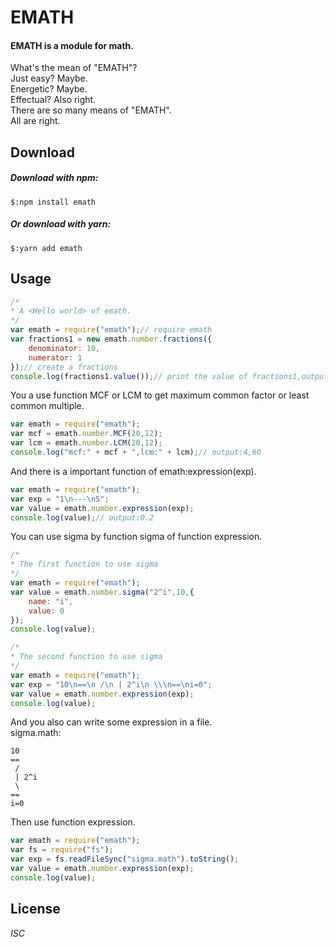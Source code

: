 EMATH
======
#### EMATH is a module for math.
What's the mean of "EMATH"?<br/>
Just easy? Maybe.<br/>
Energetic? Maybe.<br/>
Effectual? Also right.<br/>
There are so many means of "EMATH".<br/>
All are right.

Download
---------
##### Download with npm:
`$:npm install emath`
##### Or download with yarn:
`$:yarn add emath`

Usage
------
```javascript
/*
* A <Hello world> of emath.
*/
var emath = require("emath");// require emath
var fractions1 = new emath.number.fractions({
    denominator: 10,
    numerator: 1
});// create a fractions
console.log(fractions1.value());// print the value of fractions1,output: 0.1
```
You a use function MCF or LCM to get maximum common factor or least common multiple.
```javascript
var emath = require("emath");
var mcf = emath.number.MCF(20,12);
var lcm = emath.number.LCM(20,12);
console.log("mcf:" + mcf + ",lcm:" + lcm);// output:4,60
```
And there is a important function of emath:expression(exp).
```javascript
var emath = require("emath");
var exp = "1\n---\n5";
var value = emath.number.expression(exp);
console.log(value);// output:0.2
```
You can use sigma by function sigma of function expression.
```javascript
/*
* The first function to use sigma
*/
var emath = require("emath");
var value = emath.number.sigma("2^i",10,{
    name: "i",
    value: 0
});
console.log(value);
```
```javascript
/*
* The second function to use sigma
*/
var emath = require("emath");
var exp = "10\n==\n /\n | 2^i\n \\\n==\ni=0";
var value = emath.number.expression(exp);
console.log(value);
```
And you also can write some expression in a file.<br/>
sigma.math:<br/>
```
10
==
 /
 | 2^i
 \
==
i=0
```
Then use function expression.
```javascript
var emath = require("emath");
var fs = require("fs");
var exp = fs.readFileSync("sigma.math").toString();
var value = emath.number.expression(exp);
console.log(value);
```
License
--------
_ISC_